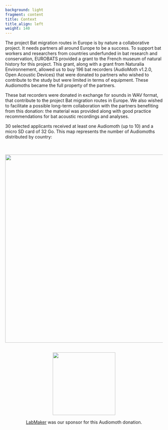```yaml
---
background: light
fragment: content
title: Context
title_align: left
weight: 140
---
```


The project Bat migration routes in Europe is by nature a collaborative project. It needs partners all around Europe to be a success. To support bat workers and researchers from countries underfunded in bat research and conservation, EUROBATS provided a grant to the French museum of natural history for this project. This grant, along with a grant from Naturalia Environnement, allowed us to buy 196 bat recorders (AudioMoth v1.2.0, Open Acoustic Devices) that were donated to partners who wished to contribute to the study but were limited in terms of equipment. These Audiomoths became the full property of the partners.

These bat recorders were donated in exchange for sounds in WAV format, that contribute to the project Bat migration routes in Europe. We also wished to facilitate a possible long-term collaboration with the partners benefiting from this donation: the material was provided along with good practice recommendations for bat acoustic recordings and analyses.

30 selected applicants received at least one Audiomoth (up to 10) and a micro SD card of 32 Go. This map represents the number of Audiomoths distributed by country:

<br>
</br>
<center> 

<img src="/images/Map_Audiomoths.png" alt="" width="600px"/>

<br>
</br>
<center> 

[<img src="/images/logo_labmaker.png" alt="" width="200px"/>](https://www.labmaker.org/)

[LabMaker](https://www.labmaker.org/) was our sponsor for this Audiomoth donation.

</center> 